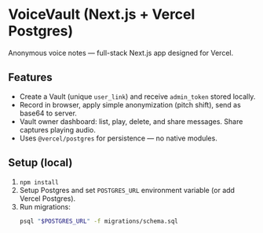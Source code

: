 # VoiceVault (Next.js + Vercel Postgres)

Anonymous voice notes — full-stack Next.js app designed for Vercel.

## Features
- Create a Vault (unique `user_link`) and receive `admin_token` stored locally.
- Record in browser, apply simple anonymization (pitch shift), send as base64 to server.
- Vault owner dashboard: list, play, delete, and share messages. Share captures playing audio.
- Uses `@vercel/postgres` for persistence — no native modules.

## Setup (local)
1. `npm install`
2. Setup Postgres and set `POSTGRES_URL` environment variable (or add Vercel Postgres).
3. Run migrations:
   ```bash
   psql "$POSTGRES_URL" -f migrations/schema.sql
